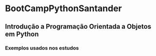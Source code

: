 # BootCampPythonSantander
## Introdução a Programação Orientada a Objetos em Python
### Exemplos usados nos estudos
